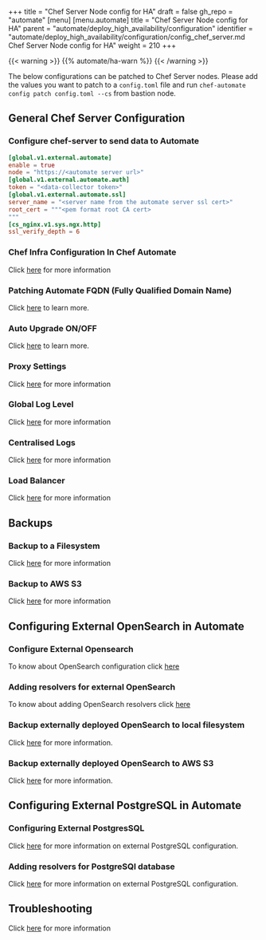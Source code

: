 +++
title = "Chef Server Node config for HA"
draft = false
gh_repo = "automate"
[menu]
  [menu.automate]
    title = "Chef Server Node config for HA"
    parent = "automate/deploy_high_availability/configuration"
    identifier = "automate/deploy_high_availability/configuration/config_chef_server.md Chef Server Node config for HA"
    weight = 210
+++

{{< warning >}}
{{% automate/ha-warn %}}
{{< /warning >}}

The below configurations can be patched to Chef Server nodes. Please add the values you want to patch to a `config.toml` file and run `chef-automate config patch config.toml --cs` from bastion node.

## General Chef Server Configuration

### Configure chef-server to send data to Automate

```toml
[global.v1.external.automate]
enable = true
node = "https://<automate server url>"
[global.v1.external.automate.auth]
token = "<data-collector token>"
[global.v1.external.automate.ssl]
server_name = "<server name from the automate server ssl cert>"
root_cert = """<pem format root CA cert>
"""
[cs_nginx.v1.sys.ngx.http]
ssl_verify_depth = 6
```

### Chef Infra Configuration In Chef Automate

Click [here](/automate/chef_infra_in_chef_automate) for more information

### Patching Automate FQDN (Fully Qualified Domain Name)

Click [here](/automate/configuration/#chef-automate-fqdn) to learn more.

### Auto Upgrade ON/OFF

Click [here](/automate/configuration/#upgrade-strategy) to learn more.

### Proxy Settings

Click [here](/automate/configuration/#proxy-settings) for more information

### Global Log Level

Click [here](/automate/configuration/#global-log-level) for more information

### Centralised Logs

Click [here](/automate/centralizing_log/) for more information

### Load Balancer
Click [here](/automate/configuration/#load-balancer) for more information

## Backups

### Backup to a Filesystem

Click [here](/automate/backup/#backup-to-a-filesystem) for more information

### Backup to AWS S3

Click [here](/automate/backup/#backup-to-aws-s3) for more information

## Configuring External OpenSearch in Automate

### Configure External Opensearch

To know about OpenSearch configuration click [here](automate/install/#configuring-external-opensearch)

### Adding resolvers for external OpenSearch
To know about adding OpenSearch resolvers click [here](automate/install/#adding-resolvers-for-opensearch)

### Backup externally deployed OpenSearch to local filesystem

Click [here](automate/install/#backup-externally-deployed-opensearch-to-local-filesystem) for more information.

### Backup externally deployed OpenSearch to AWS S3

Click [here](automate/install/#backup-externally-deployed-opensearch-to-aws-s3) for more information.

## Configuring External PostgreSQL in Automate

### Configuring External PostgresSQL

Click [here](automate/install/#configuring-an-external-postgresql-database) for more information on external PostgreSQL configuration.

### Adding resolvers for PostgreSQl database

Click [here](automate/install/#adding-resolvers-for-postgresql-database) for more information on external PostgreSQL configuration.

## Troubleshooting

Click [here](/automate/configuration/#troubleshooting) for more information